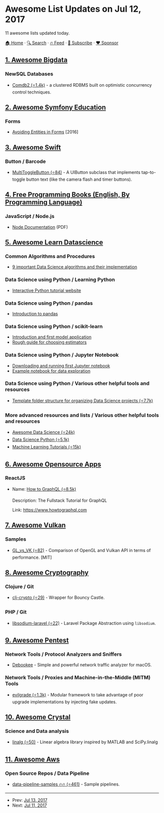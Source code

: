 # Awesome List Updates on Jul 12, 2017

11 awesome lists updated today.

[🏠 Home](/README.md) · [🔍 Search](https://www.trackawesomelist.com/search/) · [🔥 Feed](https://www.trackawesomelist.com/rss.xml) · [📮 Subscribe](https://trackawesomelist.us17.list-manage.com/subscribe?u=d2f0117aa829c83a63ec63c2f&id=36a103854c) · [❤️  Sponsor](https://github.com/sponsors/theowenyoung)



## [1. Awesome Bigdata](/content/newTendermint/awesome-bigdata/README.md)

### NewSQL Databases

*   [Comdb2 (⭐1.4k)](https://github.com/bloomberg/comdb2) - a clustered RDBMS built on optimistic concurrency control techniques.

## [2. Awesome Symfony Education](/content/pehapkari/awesome-symfony-education/README.md)

### Forms

*   [Avoiding Entities in Forms](https://stovepipe.systems/post/avoiding-entities-in-forms) \[2016]

## [3. Awesome Swift](/content/matteocrippa/awesome-swift/README.md)

### Button / Barcode

*   [MultiToggleButton (⭐84)](https://github.com/yonat/MultiToggleButton) - A UIButton subclass that implements tap-to-toggle button text (like the camera flash and timer buttons).

## [4. Free Programming Books (English, By Programming Language)](/content/EbookFoundation/free-programming-books/README.md)

### JavaScript / Node.js

*   [Node Documentation](https://nodejs.org/en/docs/) (PDF)

## [5. Awesome Learn Datascience](/content/siboehm/awesome-learn-datascience/README.md)

### Common Algorithms and Procedures

*   [9 important Data Science algorithms and their implementation](https://nbviewer.jupyter.org/github/jakevdp/PythonDataScienceHandbook/blob/master/notebooks/05.05-Naive-Bayes.ipynb)

### Data Science using Python / Learning Python

*   [Interactive Python tutorial website](http://www.learnpython.org/)

### Data Science using Python / pandas

*   [Introduction to pandas](http://www.synesthesiam.com/posts/an-introduction-to-pandas.html)

### Data Science using Python / scikit-learn

*   [Introduction and first model application](https://nbviewer.jupyter.org/github/jakevdp/PythonDataScienceHandbook/blob/master/notebooks/05.02-Introducing-Scikit-Learn.ipynb)
*   [Rough guide for choosing estimators](http://scikit-learn.org/stable/tutorial/machine_learning_map/)

### Data Science using Python / Jupyter Notebook

*   [Downloading and running first Jupyter notebook](https://jupyter.org/install.html)
*   [Example notebook for data exploration](https://www.kaggle.com/sudalairajkumar/simple-exploration-notebook-instacart)

### Data Science using Python / Various other helpful tools and resources

*   [Template folder structure for organizing Data Science projects (⭐7.7k)](https://github.com/drivendata/cookiecutter-data-science)

### More advanced resources and lists / Various other helpful tools and resources

*   [Awesome Data Science (⭐24k)](https://github.com/bulutyazilim/awesome-datascience)
*   [Data Science Python (⭐5.1k)](https://github.com/ujjwalkarn/DataSciencePython)
*   [Machine Learning Tutorials (⭐15k)](https://github.com/ujjwalkarn/Machine-Learning-Tutorials)

## [6. Awesome Opensource Apps](/content/unicodeveloper/awesome-opensource-apps/README.md)

### ReactJS

- Name: [How to GraphQL (⭐8.5k)](https://github.com/howtographql/howtographql)

  Description: The Fullstack Tutorial for GraphQL

  Link: <https://www.howtographql.com>



## [7. Awesome Vulkan](/content/vinjn/awesome-vulkan/README.md)

### Samples

*   [GL\_vs\_VK (⭐82)](https://github.com/RippeR37/GL_vs_VK) - Comparison of OpenGL and Vulkan API in terms of performance. \[MIT]

## [8. Awesome Cryptography](/content/sobolevn/awesome-cryptography/README.md)

### Clojure / Git

*   [clj-crypto (⭐29)](https://github.com/macourtney/clj-crypto/) - Wrapper for Bouncy Castle.

### PHP / Git

*   [libsodium-laravel (⭐22)](https://github.com/scrothers/libsodium-laravel) - Laravel Package Abstraction using `libsodium`.

## [9. Awesome Pentest](/content/enaqx/awesome-pentest/README.md)

### Network Tools / Protocol Analyzers and Sniffers

*   [Debookee](http://www.iwaxx.com/debookee/) - Simple and powerful network traffic analyzer for macOS.

### Network Tools / Proxies and Machine-in-the-Middle (MITM) Tools

*   [evilgrade (⭐1.3k)](https://github.com/infobyte/evilgrade) - Modular framework to take advantage of poor upgrade implementations by injecting fake updates.

## [10. Awesome Crystal](/content/veelenga/awesome-crystal/README.md)

### Science and Data analysis

*   [linalg (⭐50)](https://github.com/konovod/linalg) - Linear algebra library inspired by MATLAB and SciPy.linalg

## [11. Awesome Aws](/content/donnemartin/awesome-aws/README.md)

### Open Source Repos / Data Pipeline

*   [data-pipeline-samples :fire::fire: (⭐461)](https://github.com/awslabs/data-pipeline-samples) - Sample pipelines.

---

- Prev: [Jul 13, 2017](/content/2017/07/13/README.md)
- Next: [Jul 11, 2017](/content/2017/07/11/README.md)